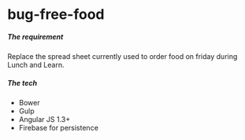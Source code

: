 bug-free-food
=============

##### The requirement
Replace the spread sheet currently used to order food on friday during Lunch and Learn.

##### The tech

* Bower
* Gulp
* Angular JS 1.3+
* Firebase for persistence